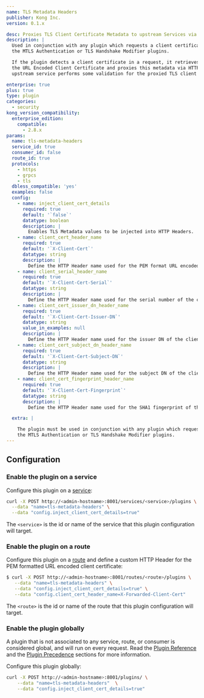 ```yaml
---
name: TLS Metadata Headers
publisher: Kong Inc.
version: 0.1.x

desc: Proxies TLS Client Certificate Metadata to upstream Services via HTTP Headers
description: |
  Used in conjunction with any plugin which requests a client certificate such as
  the MTLS Authentication or TLS Handshake Modifier plugins.

  If the plugin detects a client certificate in a request, it retrieves the TLS Metadata, such as 
  the URL Encoded Client Certificate and proxies this metadata via HTTP Headers. This is useful when an 
  upstream service performs some validation for the proxied TLS client certificate.

enterprise: true
plus: true
type: plugin
categories:
  - security
kong_version_compatibility:
  enterprise_edition:
    compatible:
      - 2.8.x
params:
  name: tls-metadata-headers
  service_id: true
  consumer_id: false
  route_id: true
  protocols:
    - https
    - grpcs
    - tls
  dbless_compatible: 'yes'
  examples: false
  config:
    - name: inject_client_cert_details
      required: true
      default: '`false`'
      datatype: boolean
      description: |
        Enables TLS Metadata values to be injected into HTTP Headers.
    - name: client_cert_header_name
      required: true
      default: '`X-Client-Cert`'
      datatype: string
      description: |
        Define the HTTP Header name used for the PEM format URL encoded client certificate.
    - name: client_serial_header_name
      required: true
      default: '`X-Client-Cert-Serial`'
      datatype: string
      description: |
        Define the HTTP Header name used for the serial number of the client certificate.
    - name: client_cert_issuer_dn_header_name
      required: true
      default: '`X-Client-Cert-Issuer-DN`'
      datatype: string
      value_in_examples: null
      description: |
        Define the HTTP Header name used for the issuer DN of the client certificate.
    - name: client_cert_subject_dn_header_name
      required: true
      default: '`X-Client-Cert-Subject-DN`'
      datatype: string
      description: |
        Define the HTTP Header name used for the subject DN of the client certificate.
    - name: client_cert_fingerprint_header_name
      required: true
      default: '`X-Client-Cert-Fingerprint`'
      datatype: string
      description: |
        Define the HTTP Header name used for the SHA1 fingerprint of the client certificate.

  extra: |

    The plugin must be used in conjunction with any plugin which requests a client certificate such as
    the MTLS Authentication or TLS Handshake Modifier plugins.
---
```


## Configuration

### Enable the plugin on a service

Configure this plugin on a [service](/gateway/latest/admin-api/#service-object):

```bash
curl -X POST http://<admin-hostname>:8001/services/<service>/plugins \
  --data "name=tls-metadata-headers" \
  --data "config.inject_client_cert_details=true"
```

The `<service>` is the id or name of the service that this plugin configuration will target.

### Enable the plugin on a route

Configure this plugin on a [route](/gateway/latest/admin-api/#route-object) and define a custom
HTTP Header for the PEM formatted URL encoded client certificate:

```bash
$ curl -X POST http://<admin-hostname>:8001/routes/<route>/plugins \
   --data "name=tls-metadata-headers" \
   --data "config.inject_client_cert_details=true" \
   --data "config.client_cert_header_name=X-Forwarded-Client-Cert"
   ```

The `<route>` is the id or name of the route that this plugin configuration will target.

### Enable the plugin globally

A plugin that is not associated to any service, route, or consumer is considered global, and
will run on every request. Read the [Plugin Reference](/gateway/latest/admin-api/#add-plugin) and the
[Plugin Precedence](/gateway/latest/admin-api/#precedence) sections for more information.

Configure this plugin globally:

```bash
curl -X POST http://<admin-hostname>:8001/plugins/ \
    --data "name=tls-metadata-headers"  \
    --data "config.inject_client_cert_details=true"
```
